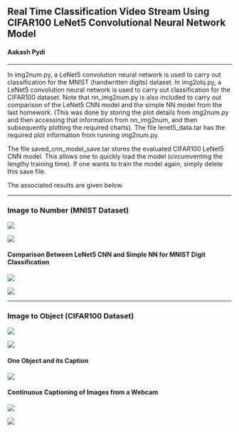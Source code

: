 ## Real Time Classification Video Stream Using CIFAR100 LeNet5 Convolutional Neural Network Model 
#### Aakash Pydi
---

In img2num.py, a LeNet5 convolution neural network is used to carry out classification for the MNIST (handwritten digits) dataset. In img2obj.py, a LeNet5 convolution neural network is used to carry out classification for the CIFAR100 dataset. Note that nn_img2num.py is also included to carry out comparison of the LeNet5 CNN model and the simple NN model from the last homework. (This was done by storing the plot details from img2num.py and then accessing that information from nn_img2num, and then subsequently plotting the required charts). The file lenet5_data.tar has the required plot information from running img2num.py.

The file saved_cnn_model_save.tar stores the evaluated CIFAR100 LeNet5 CNN model. This allows one to quickly load the model (circumventing the lengthy training time). If one wants to train the model again, simply delete this save file.

The associated results are given below.

---

### Image to Number (MNIST Dataset)
![](images/lenet5_time_vs_epochs.png)

![](images/lenet5_error_vs_epochs.png)

#### Comparison Between LeNet5 CNN and Simple NN for MNIST Digit Classification

![](images/comparison_1.png)

![](images/comparison_2.png)

---

### Image to Object (CIFAR100 Dataset)

![](images/cifar_100_lenet5_time_vs_epochs.png)

![](images/cifar_100_lenet5_error_vs_epochs.png)

#### One Object and its Caption

![](images/obj_classified.png)

#### Continuous Captioning of Images from a Webcam

![](images/boy.png)

![](images/bowl.png)
